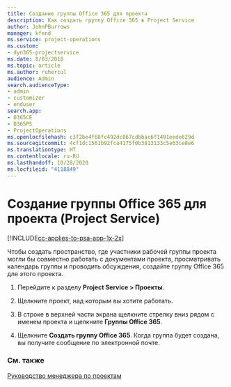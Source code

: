 ```yaml
---
title: Создание группы Office 365 для проекта
description: Как создать группу Office 365 в Project Service
author: JohnPBurrows
manager: kfend
ms.service: project-operations
ms.custom:
- dyn365-projectservice
ms.date: 8/03/2018
ms.topic: article
ms.author: ruhercul
audience: Admin
search.audienceType:
- admin
- customizer
- enduser
search.app:
- D365CE
- D365PS
- ProjectOperations
ms.openlocfilehash: c3f2be4f68fc492dc867cdbbac6f1401eede629d
ms.sourcegitcommit: 4cf1dc1561b92fca4175f0b3813133c5e63ce8e6
ms.translationtype: HT
ms.contentlocale: ru-RU
ms.lasthandoff: 10/28/2020
ms.locfileid: "4118849"
---
```

# <a name="create-an-office-365-group-for-a-project-project-service"></a>Создание группы Office 365 для проекта (Project Service)

[!INCLUDE[cc-applies-to-psa-app-1x-2x](../includes/cc-applies-to-psa-app-1x-2x.md)]

Чтобы создать пространство, где участники рабочей группы проекта могли бы совместно работать с документами проекта, просматривать календарь группы и проводить обсуждения, создайте группу Office 365 для этого проекта.  
  
1.  Перейдите к разделу **Project Service > Проекты**.  
  
2.  Щелкните проект, над которым вы хотите работать.  
  
3.  В строке в верхней части экрана щелкните стрелку вниз рядом с именем проекта и щелкните **Группы Office 365**.  
  
4.  Щелкните **Создать группу Office 365**. Когда группа будет создана, вы получите сообщение по электронной почте.  
  
### <a name="see-also"></a>См. также  
 [Руководство менеджера по проектам](../psa/project-manager-guide.md)

